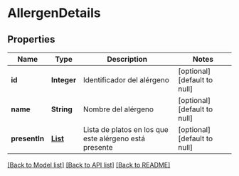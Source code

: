 # AllergenDetails
## Properties

| Name | Type | Description | Notes |
|------------ | ------------- | ------------- | -------------|
| **id** | **Integer** | Identificador del alérgeno | [optional] [default to null] |
| **name** | **String** | Nombre del alérgeno | [optional] [default to null] |
| **presentIn** | [**List**](AllergenDetails_allOf_presentIn.md) | Lista de platos en los que este alérgeno está presente | [optional] [default to null] |

[[Back to Model list]](../README.md#documentation-for-models) [[Back to API list]](../README.md#documentation-for-api-endpoints) [[Back to README]](../README.md)

